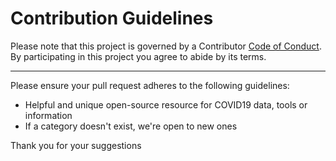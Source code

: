 # Contribution Guidelines

Please note that this project is governed by a Contributor [Code of Conduct](code-of-conduct.md). By participating in this
project you agree to abide by its terms.

---

Please ensure your pull request adheres to the following guidelines:

- Helpful and unique open-source resource for COVID19 data, tools or information
- If a category doesn't exist, we're open to new ones

Thank you for your suggestions
